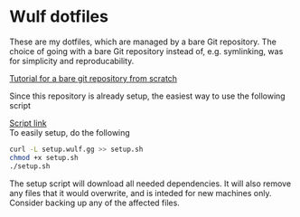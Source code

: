 # Wulf dotfiles
These are my dotfiles, which are managed by a bare Git repository. The choice of going with a bare Git repository instead of, e.g. symlinking, was for simplicity and reproducability.

[Tutorial for a bare git repository from scratch](https://www.atlassian.com/git/tutorials/dotfiles)

Since this repository is already setup, the easiest way to use the following script

[Script link](http://setup.wulf.gg/)  
To easily setup, do the following
```bash
curl -L setup.wulf.gg >> setup.sh
chmod +x setup.sh
./setup.sh
```
The setup script will download all needed dependencies. It will also remove any files that it would overwrite, and is inteded for new machines only. Consider backing up any of the affected files.
